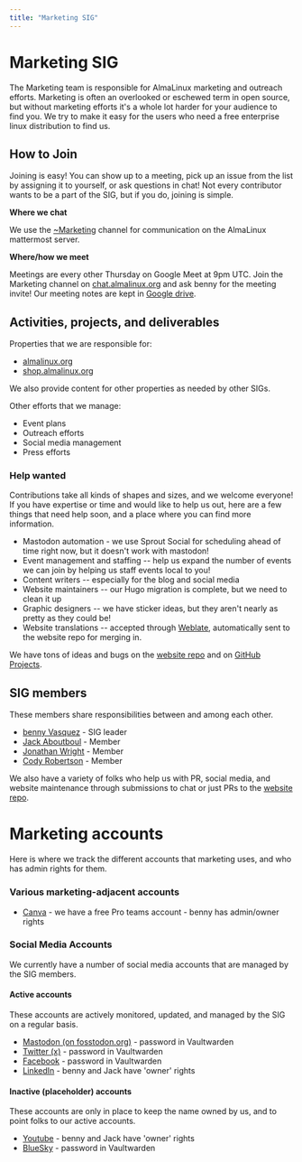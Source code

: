 ```yaml
---
title: "Marketing SIG"
---
```

# Marketing SIG

The Marketing team is responsible for AlmaLinux marketing and outreach efforts. Marketing is often an overlooked or eschewed term in open source, but without marketing efforts it's a whole lot harder for your audience to find you. We try to make it easy for the users who need a free enterprise linux distribution to find us.

## How to Join

Joining is easy! You can show up to a meeting, pick up an issue from the list by assigning it to yourself, or ask questions in chat! Not every contributor wants to be a part of the SIG, but if you do, joining is simple. 

**Where we chat**

We use the [~Marketing](https://chat.almalinux.org/almalinux/channels/marketing) channel for communication on the AlmaLinux mattermost server.

**Where/how we meet**

Meetings are every other Thursday on Google Meet at 9pm UTC. Join the Marketing channel on [chat.almalinux.org](https://chat.almalinux.org/almalinux/channels/marketing) and ask benny for the meeting invite! Our meeting notes are kept in [Google drive](https://docs.google.com/document/d/1OK8mQSU-EucCT-VdFVOd87BECmVSXIKXkG7uhLubs9o/edit#heading=h.9ynhotw081jk).

## Activities, projects, and deliverables

Properties that we are responsible for:

* [almalinux.org](https://almalinux.org)
* [shop.almalinux.org](shop.almalinux.org)

We also provide content for other properties as needed by other SIGs.

Other efforts that we manage: 

* Event plans
* Outreach efforts
* Social media management
* Press efforts

### Help wanted

Contributions take all kinds of shapes and sizes, and we welcome everyone! If you have expertise or time and would like to help us out, here are a few things that need help soon, and a place where you can find more information.

* Mastodon automation - we use Sprout Social for scheduling ahead of time right now, but it doesn't work with mastodon! 
* Event management and staffing -- help us expand the number of events we can join by helping us staff events local to you!
* Content writers -- especially for the blog and social media
* Website maintainers -- our Hugo migration is complete, but we need to clean it up
* Graphic designers -- we have sticker ideas, but they aren't nearly as pretty as they could be!
* Website translations -- accepted through [Weblate](https://hosted.weblate.org/projects/almalinux/website-backend/), automatically sent to the website repo for merging in. 

We have tons of ideas and bugs on the [website repo](https://github.com/AlmaLinux/almalinux.org) and on [GitHub Projects](https://github.com/orgs/AlmaLinux/projects/5/views/1).

## SIG members

These members share responsibilities between and among each other.

* [benny Vasquez](mailto:benny@almalinux.org) - SIG leader
* [Jack Aboutboul](mailto:jack@almalinux.org) - Member
* [Jonathan Wright](mailto:jonathan@almalinux.org) - Member 
* [Cody Robertson](mailto:crobertson@almalinux.org) - Member 

We also have a variety of folks who help us with PR, social media, and website maintenance through submissions to chat or just PRs to the [website repo](https://github.com/AlmaLinux/almalinux.org).

# Marketing accounts

Here is where we track the different accounts that marketing uses, and who has admin rights for them.

### Various marketing-adjacent accounts

* [Canva](https://canva.com) - we have a free Pro teams account - benny has admin/owner rights

### Social Media Accounts

We currently have a number of social media accounts that are managed by the SIG members. 

#### Active accounts

These accounts are actively monitored, updated, and managed by the SIG on a regular basis. 

* [Mastodon (on fosstodon.org)](https://fosstodon.org/@almalinux) - password in Vaultwarden
* [Twitter (x)](https://twitter.com/almalinux) - password in Vaultwarden
* [Facebook](https://www.facebook.com/AlmaLinux/) - password in Vaultwarden
* [LinkedIn](https://www.linkedin.com/company/almalinuxos/) - benny and Jack have 'owner' rights

#### Inactive (placeholder) accounts

These accounts are only in place to keep the name owned by us, and to point folks to our active accounts.

* [Youtube](https://www.youtube.com/@almalinux6891) - benny and Jack have 'owner' rights
* [BlueSky](bsky.app/almalinux) - password in Vaultwarden
